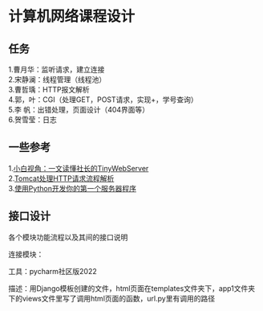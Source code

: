 # 计算机网络课程设计
## 任务
  1.曹月华：监听请求，建立连接   
  2.宋静澜：线程管理（线程池）  
  3.曹哲瑀：HTTP报文解析  
  4.郭，叶：CGI（处理GET，POST请求，实现+，学号查询）  
  5.李 帆：出错处理，页面设计（404界面等）  
  6.贺雪莹：日志  
## 一些参考
  1.[小白视角：一文读懂社长的TinyWebServer](https://huixxi.github.io/2020/06/02/%E5%B0%8F%E7%99%BD%E8%A7%86%E8%A7%92%EF%BC%9A%E4%B8%80%E6%96%87%E8%AF%BB%E6%87%82%E7%A4%BE%E9%95%BF%E7%9A%84TinyWebServer/#more)  
  2.[Tomcat处理HTTP请求流程解析](https://juejin.cn/post/7067917428319223845)  
  3.[使用Python开发你的第一个服务器程序](https://cloud.tencent.com/developer/article/1356570)  
## 接口设计
各个模块功能流程以及其间的接口说明

连接模块：

工具：pycharm社区版2022

描述：用Django模板创建的文件，html页面在templates文件夹下，app1文件夹下的views文件里写了调用html页面的函数，url.py里有调用的路径

